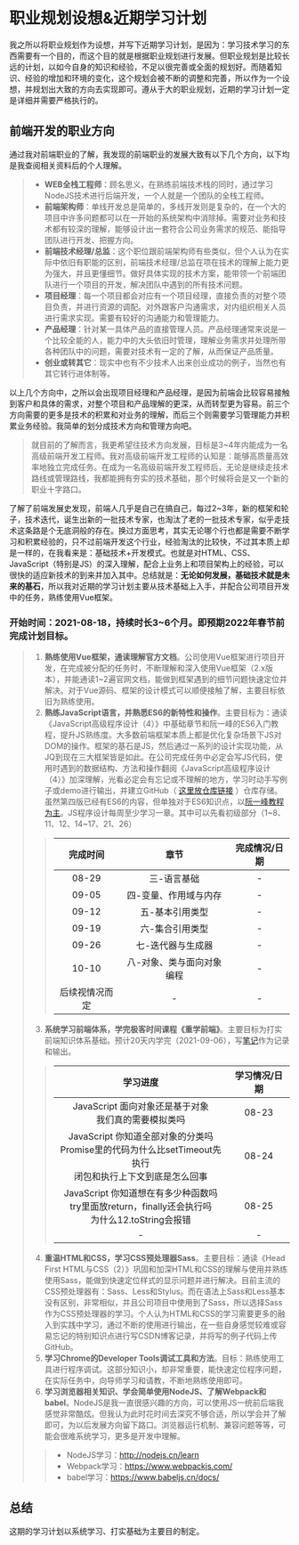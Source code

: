 # 职业规划设想&近期学习计划
我之所以将职业规划作为设想，并写下近期学习计划，是因为：学习技术学习的东西需要有一个目的，而这个目的就是根据职业规划进行发展。但职业规划是比较长远的计划，以如今自身的知识和经验，不足以很完善或全面的规划好。而随着知识、经验的增加和环境的变化，这个规划会被不断的调整和完善，所以作为一个设想，并规划出大致的方向去实现即可。遵从于大的职业规划，近期的学习计划一定是详细并需要严格执行的。
## 前端开发的职业方向
通过我对前端职业的了解，我发现的前端职业的发展大致有以下几个方向，以下均是我查阅相关资料后的个人理解。
>- **WEB全栈工程师**：顾名思义，在熟练前端技术栈的同时，通过学习NodeJS技术进行后端开发，一个人就是一个团队的全栈工程师。
>- **前端架构师**：单线开发总是简单的，多线开发则是复杂的，在一个大的项目中许多问题都可以在一开始的系统架构中消除掉。需要对业务和技术都有较深的理解，能够设计出一套符合公司业务需求的规范、能指导团队进行开发、把握方向。
>- **前端技术经理/总监**：这个职位跟前端架构师有些类似，但个人认为在实际中依旧有职能的区别，前端技术经理/总监在项在技术的理解上能力更为强大，并且更懂细节。做好具体实现的技术方案，能带领一个前端团队进行一个项目的开发，解决团队中遇到的所有技术问题。
>- **项目经理**：每一个项目都会对应有一个项目经理，直接负责的对整个项目负责，并进行资源的调配。对外跟客户沟通需求，对内组织相关人员进行需求实现。需要有较好的沟通能力和管理能力。
>- **产品经理**：针对某一具体产品的直接管理人员。产品经理通常来说是一个比较全能的人，能力中的大头依旧时管理，理解业务需求并处理所带各种团队中的问题，需要对技术有一定的了解，从而保证产品质量。
>- **创业或转其它**：现实中也有不少技术人出来创业成功的例子，当然也有其它转行进体制等。

以上几个方向中，之所以会出现项目经理和产品经理，是因为前端会比较容易接触到客户和具体的需求，对整个项目和产品理解的更深，从而转型更为容易。前三个方向需要的更多是技术的积累和对业务的理解，而后三个则需要学习管理能力并积累业务经验。我简单的划分成技术方向和管理方向吧。

>就目前的了解而言，我更希望往技术方向发展，目标是3~4年内能成为一名高级前端开发工程师。我对高级前端开发工程师的认知是：能够高质量高效率地独立完成任务。在成为一名高级前端开发工程师后，无论是继续走技术路线或管理路线，我都能拥有夯实的技术基础，那个时候将会是又一个新的职业十字路口。

了解了前端发展史发现，前端人几乎是自己在搞自己，每过2~3年，新的框架和轮子，技术迭代，诞生出新的一批技术专家，也淘汰了老的一批技术专家，似乎走技术这条路是个无底洞般的存在。换过方面思考，其实无论哪个行也都是需要不断学习和积累经验的，只不过前端开发这个行业，经验淘汰的比较快，不过其本质上却是一样的，在我看来是：基础技术+开发模式。也就是对HTML、CSS、JavaScript（特别是JS）的深入理解，配合上业务上和项目架构上的经验，可以很快的适应新技术的到来并加入其中。总结就是：**无论如何发展，基础技术就是未来的基石**，所以我对近期的学习计划主要从技术基础上入手，并配合公司项目开发中的任务，熟练使用Vue框架。

### 开始时间：2021-08-18，持续时长3~6个月。即预期2022年春节前完成计划目标。
>1. **熟练使用Vue框架，通读理解官方文档**。公司使用Vue框架进行项目开发，在完成被分配的任务时，不断理解和深入使用Vue框架（2.x版本），并能通读1~2遍官网文档，能做到框架遇到的细节问题快速定位并解决。对于Vue源码、框架的设计模式可以顺便接触了解，主要目标依旧为熟练使用。
>2. **熟练JavaScript语言，并熟悉ES6的新特性和操作**。主要目标为：通读《JavaScript高级程序设计（4）》中基础章节和阮一峰的ES6入门教程，提升JS熟练度。大多数前端框架本质上都是优化复杂场景下JS对DOM的操作。框架的基石是JS，然后通过一系列的设计实现功能，从JQ到现在三大框架皆是如此。在公司完成任务中必定会写JS代码，使用时遇到的数据结构、方法和操作翻阅《JavaScript高级程序设计（4）》加深理解，光看必定会有忘记或不理解的地方，学习时动手写例子或demo进行输出，并建立GitHub（ [这里放仓库链接](#) ）仓库存储。虽然第四版已经有ES6的内容，但单独对于ES6知识点，以[阮一峰教程为主](https://es6.ruanyifeng.com/)。JS程序设计每周至少学习一章。其中可以先看初级部分（1\~8、11、12、14\~17、21、26）
>>|完成时间|章节|完成情况/日期|
>>|:-:|:-:|:-:|
>>|08-29|三-语言基础|-|
>>|09-05|四-变量、作用域与内存|-|
>>|09-12|五-基本引用类型|-|
>>|09-19|六-集合引用类型|-|
>>|09-26|七-迭代器与生成器|-|
>>|10-10|八-对象、类与面向对象编程|-|
>>|后续视情况而定|-|-|
>3. **系统学习前端体系，学完极客时间课程《重学前端》**。主要目标为打实前端知识体系基础。预计20天内学完（2021-09-06），写[笔记](./重学前端-课程学习笔记.md)作为记录和输出。
>>|学习进度|学习情况/日期|
>>|:-:|:-:|
>>|JavaScript 面向对象还是基于对象<br> 我们真的需要模拟类吗|08-23|
>>|JavaScript 你知道全部对象的分类吗<br> Promise里的代码为什么比setTimeout先执行<br>闭包和执行上下文到底是怎么回事|08-24|
>>|JavaScript 你知道想在有多少种函数吗<br>try里面放return，finally还会执行吗<br>为什么12.toString会报错|08-25|
>>|-|-|
>4. **重温HTML和CSS，学习CSS预处理器Sass**。主要目标：通读《Head First HTML与CSS（2）》巩固和加深HTML和CSS的理解与使用并熟练使用Sass，能做到快速定位样式的显示问题并进行解决。目前主流的CSS预处理器有：Sass、Less和Stylus。而在语法上Sass和Less基本没有区别，非常相似，并且公司项目中使用到了Sass，所以选择Sass作为CSS预处理器的学习。个人认为HTML和CSS的学习需要更多的融入到实践中学习，通过不断的使用进行输出，在一些自身感觉较难或容易忘记的特别知识点进行写CSDN博客记录，并将写的例子代码上传GitHub。
>5. **学习Chrome的Developer Tools调试工具和方法**。目标：熟练使用工具进行程序调试。这部分知识小，却非常重要，能快速定位程序问题，在实际任务中，向导师学习和请教，不断地熟练使用即可。
>6. **学习浏览器相关知识、学会简单使用NodeJS、了解Webpack和babel**。NodeJS是我一直很感兴趣的方向，可以使用JS一统前后端我感觉非常酷炫。但我认为此时花时间去深究不够合适，所以学会并了解即可，为以后发展方向留下路口。浏览器运行机制、兼容问题等等，可能会很难系统学习，更多是开发中理解。
>> - NodeJS学习：http://nodejs.cn/learn
>> - Webpack学习：https://www.webpackjs.com/
>> - babel学习：https://www.babeljs.cn/docs/ 

## 总结
这期的学习计划以系统学习、打实基础为主要目的制定。